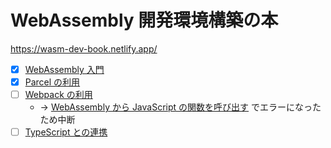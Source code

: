 WebAssembly 開発環境構築の本
=========================

https://wasm-dev-book.netlify.app/

- [x] [WebAssembly 入門](https://wasm-dev-book.netlify.app/hello-wasm.html)
- [x] [Parcel の利用](https://wasm-dev-book.netlify.app/parcel.html)
- [ ] [Webpack の利用](https://wasm-dev-book.netlify.app/webpack.html)
  - -> [WebAssembly から JavaScript の関数を呼び出す](https://wasm-dev-book.netlify.app/webpack.html#webassembly-から-javascript-の関数を呼び出す) でエラーになったため中断
- [ ] [TypeScript との連携](https://wasm-dev-book.netlify.app/typescript.html)
